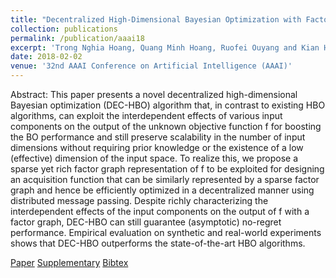 ```yaml
---
title: "Decentralized High-Dimensional Bayesian Optimization with Factor Graphs"
collection: publications
permalink: /publication/aaai18
excerpt: 'Trong Nghia Hoang, Quang Minh Hoang, Ruofei Ouyang and Kian Hsiang Low'
date: 2018-02-02
venue: '32nd AAAI Conference on Artificial Intelligence (AAAI)'
---
```

Abstract: This paper presents a novel decentralized high-dimensional Bayesian optimization (DEC-HBO) algorithm that, in contrast to existing HBO algorithms, can exploit the interdependent effects of various input components on the output of the unknown objective function f for boosting the BO performance and still preserve scalability in the number of input dimensions without requiring prior knowledge or the existence of a low (effective) dimension of the input space. To realize this, we propose a sparse yet rich factor graph representation of f to be exploited for designing an acquisition function that can be similarly represented by a sparse factor graph and hence be efficiently optimized in a decentralized manner using distributed message passing. Despite richly characterizing the interdependent effects of the input components on the output of f with a factor graph, DEC-HBO can still guarantee (asymptotic) no-regret performance. Empirical evaluation on synthetic and real-world experiments shows that DEC-HBO outperforms the state-of-the-art HBO algorithms. 

[Paper](http://htnghia87.github.io/files/aaai18.pdf)
[Supplementary](http://htnghia87.github.io/files/aaai18-supp.pdf)
[Bibtex](http://htnghia87.github.io/files/aaai18.bib)